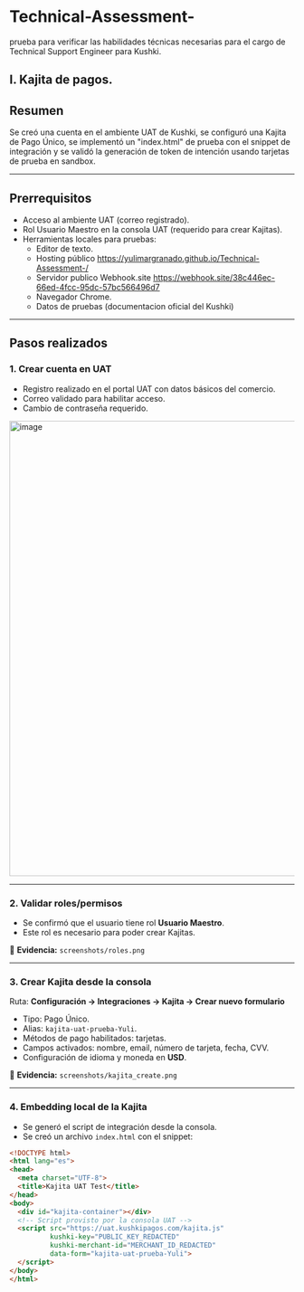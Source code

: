 # Technical-Assessment-
prueba para verificar las habilidades técnicas necesarias para el cargo de Technical Support Engineer para Kushki.

I. Kajita de pagos.
---
## Resumen
Se creó una cuenta en el ambiente UAT de Kushki, se configuró una Kajita de Pago Único, se implementó un "index.html" de prueba con el snippet de integración y se validó la generación de token de intención usando tarjetas de prueba en sandbox.

---

## Prerrequisitos
- Acceso al ambiente UAT (correo registrado).
- Rol Usuario Maestro en la consola UAT (requerido para crear Kajitas).
- Herramientas locales para pruebas:
  - Editor de texto.
  - Hosting público https://yulimargranado.github.io/Technical-Assessment-/
  - Servidor publico Webhook.site https://webhook.site/38c446ec-66ed-4fcc-95dc-57bc566496d7
  - Navegador Chrome.
  - Datos de pruebas (documentacion oficial del Kushki)

---

## Pasos realizados

### 1. Crear cuenta en UAT
- Registro realizado en el portal UAT con datos básicos del comercio.
- Correo validado para habilitar acceso.
- Cambio de contraseña requerido. 

<img width="1130" height="805" alt="image" src="https://github.com/user-attachments/assets/0b92bee0-8d61-43a2-b696-c2383ec11a19" />


---

### 2. Validar roles/permisos
- Se confirmó que el usuario tiene rol **Usuario Maestro**.  
- Este rol es necesario para poder crear Kajitas.

📸 **Evidencia:** `screenshots/roles.png`

---

### 3. Crear Kajita desde la consola
Ruta: **Configuración → Integraciones → Kajita → Crear nuevo formulario**  
- Tipo: Pago Único.  
- Alias: `kajita-uat-prueba-Yuli`.  
- Métodos de pago habilitados: tarjetas.  
- Campos activados: nombre, email, número de tarjeta, fecha, CVV.  
- Configuración de idioma y moneda en **USD**.

📸 **Evidencia:** `screenshots/kajita_create.png`

---

### 4. Embedding local de la Kajita
- Se generó el script de integración desde la consola.
- Se creó un archivo `index.html` con el snippet:

```html
<!DOCTYPE html>
<html lang="es">
<head>
  <meta charset="UTF-8">
  <title>Kajita UAT Test</title>
</head>
<body>
  <div id="kajita-container"></div>
  <!-- Script provisto por la consola UAT -->
  <script src="https://uat.kushkipagos.com/kajita.js"
          kushki-key="PUBLIC_KEY_REDACTED"
          kushki-merchant-id="MERCHANT_ID_REDACTED"
          data-form="kajita-uat-prueba-Yuli">
  </script>
</body>
</html>

